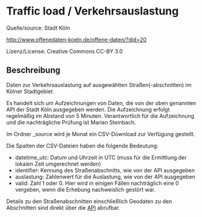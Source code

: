 # Traffic load / Verkehrsauslastung

Quelle/source: Stadt Köln

http://www.offenedaten-koeln.de/offene-daten/?did=20

Lizenz/License: Creative Commons CC-BY 3.0

## Beschreibung

Daten zur Verkehrsauslastung auf ausgewählten Straßen(-abschnitten) im Kölner Stadtgebiet.

Es handelt sich um Aufzeichnungen von Daten, die von der oben genannten API der Stadt Köln ausgegeben werden. Die Aufzeichnung erfolgt regelmäßig im Abstand von 5 Minuten. Verantwortlich für die Aufzeichnung und die nachträgliche Prüfung ist Marian Steinbach.

Im Ordner _source wird je Monat ein CSV-Download zur Verfügung gestellt.

Die Spalten der CSV-Dateien haben die folgende Bedeutung:

* datetime_utc: Datum und Uhrzeit in UTC (muss für die Ermittlung der lokalen Zeit umgerechnet werden)
* identifier: Kennung des Straßenabschnitts, wie von der API ausgegeben
* auslastung: Zahlenwert für die Auslastung, wie von der API ausgegeben
* valid: Zahl 1 oder 0. Hier wird in einigen Fällen nachträglich eine 0 vergeben, wenn die Erhebung nachweislich gestört war.

Details zu den Straßenabschnitten einschließlich Geodaten zu den Abschnitten sind direkt über die [API](http://www.stadt-koeln.de/externe-dienste/open-data/traffic.php) abrufbar.
